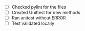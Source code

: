 - [ ] Checked pylint for the files
- [ ] Created Unittest for new methods
- [ ] Ran unitest without ERROR
- [ ] Test validated locally
